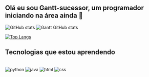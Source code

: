 ## Olá eu sou Gantt-sucessor, um programador iniciando na área ainda 👋

![GitHub stats](https://github-readme-stats.vercel.app/api?username=anuraghazra&theme=dark&show_icons=true)
![Gantt GitHub stats](https://github-readme-stats.vercel.app/api?username=Gantt-sucessor&show_icons=true&theme=nightowl)

[![Top Langs](https://github-readme-stats.vercel.app/api/top-langs/?username=Gantt-sucessor)](https://github.com/anuraghazra/github-readme-stats)
## Tecnologias que estou aprendendo

<div style="display: inline_block"><br/>
  <img align="center"alt= "python" src="https://img.shields.io/badge/Python-3776AB?style=for-the-badge&logo=python&logoColor=white" />
  <img align="center"alt= "java" src="https://img.shields.io/badge/Java-ED8B00?style=for-the-badge&logo=openjdk&logoColor=white" />
   <img align="center"alt= "html" src="https://img.shields.io/badge/HTML-239120?style=for-the-badge&logo=html5&logoColor=white" />
  <img align="center"alt= "css" src="https://img.shields.io/badge/CSS-239120?&style=for-the-badge&logo=css3&logoColor=white" />
</div><br/>
